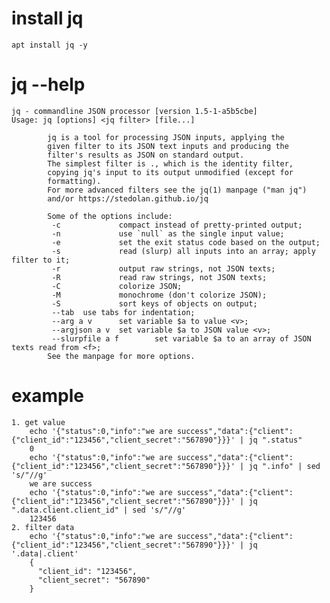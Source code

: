 # install jq
	apt install jq -y

# jq --help
	jq - commandline JSON processor [version 1.5-1-a5b5cbe]
	Usage: jq [options] <jq filter> [file...]
	
	        jq is a tool for processing JSON inputs, applying the
	        given filter to its JSON text inputs and producing the
	        filter's results as JSON on standard output.
	        The simplest filter is ., which is the identity filter,
	        copying jq's input to its output unmodified (except for
	        formatting).
	        For more advanced filters see the jq(1) manpage ("man jq")
	        and/or https://stedolan.github.io/jq
	
	        Some of the options include:
	         -c             compact instead of pretty-printed output;
	         -n             use `null` as the single input value;
	         -e             set the exit status code based on the output;
	         -s             read (slurp) all inputs into an array; apply filter to it;
	         -r             output raw strings, not JSON texts;
	         -R             read raw strings, not JSON texts;
	         -C             colorize JSON;
	         -M             monochrome (don't colorize JSON);
	         -S             sort keys of objects on output;
	         --tab  use tabs for indentation;
	         --arg a v      set variable $a to value <v>;
	         --argjson a v  set variable $a to JSON value <v>;
	         --slurpfile a f        set variable $a to an array of JSON texts read from <f>;
	        See the manpage for more options.
	        
# example
	1. get value
		echo '{"status":0,"info":"we are success","data":{"client":{"client_id":"123456","client_secret":"567890"}}}' | jq ".status"
		0
		echo '{"status":0,"info":"we are success","data":{"client":{"client_id":"123456","client_secret":"567890"}}}' | jq ".info" | sed 's/"//g'
		we are success
		echo '{"status":0,"info":"we are success","data":{"client":{"client_id":"123456","client_secret":"567890"}}}' | jq ".data.client.client_id" | sed 's/"//g'
		123456
	2. filter data
		echo '{"status":0,"info":"we are success","data":{"client":{"client_id":"123456","client_secret":"567890"}}}' | jq '.data|.client'
		{
		  "client_id": "123456",
		  "client_secret": "567890"
		}
		